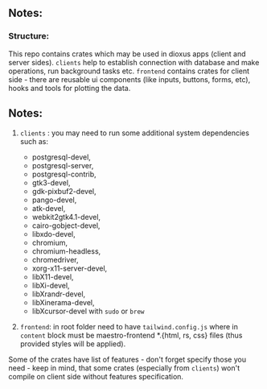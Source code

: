 ## Notes:

### Structure:

This repo contains crates which may be used in dioxus apps (client and server sides). `clients` help to establish connection with database and make operations, run background tasks etc. `frontend` contains crates for client side - there are reusable ui components (like inputs, buttons, forms, etc), hooks and tools for plotting the data.

## Notes:

1. `clients` : you may need to run some additional system dependencies such as:

   - postgresql-devel,
   - postgresql-server,
   - postgresql-contrib,
   - gtk3-devel,
   - gdk-pixbuf2-devel,
   - pango-devel,
   - atk-devel,
   - webkit2gtk4.1-devel,
   - cairo-gobject-devel,
   - libxdo-devel,
   - chromium,
   - chromium-headless,
   - chromedriver,
   - xorg-x11-server-devel,
   - libX11-devel,
   - libXi-devel,
   - libXrandr-devel,
   - libXinerama-devel,
   - libXcursor-devel
     with `sudo` or `brew`

2. `frontend`: in root folder need to have `tailwind.config.js` where in `content` block must be maestro-frontend \*.{html, rs, css} files (thus provided styles will be applied).

Some of the crates have list of features - don't forget specify those you need - keep in mind, that some crates (especially from `clients`) won't compile on client side without features specification.
